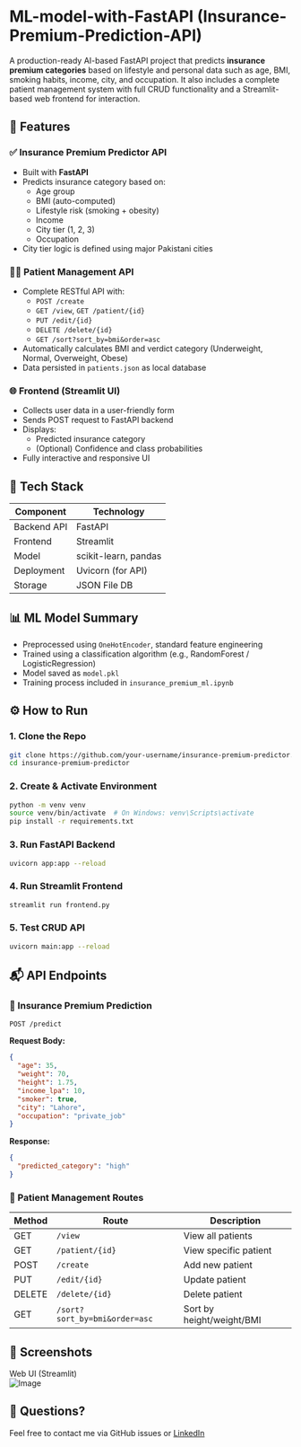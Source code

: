 # ML-model-with-FastAPI (Insurance-Premium-Prediction-API)
A production-ready AI-based FastAPI project that predicts **insurance premium categories** based on lifestyle and personal data such as age, BMI, smoking habits, income, city, and occupation. It also includes a complete patient management system with full CRUD functionality and a Streamlit-based web frontend for interaction.

## 🚀 Features

### ✅ Insurance Premium Predictor API
- Built with **FastAPI**
- Predicts insurance category based on:
  - Age group
  - BMI (auto-computed)
  - Lifestyle risk (smoking + obesity)
  - Income
  - City tier (1, 2, 3)
  - Occupation
- City tier logic is defined using major Pakistani cities

### 🧑‍⚕️ Patient Management API
- Complete RESTful API with:
  - `POST /create`
  - `GET /view`, `GET /patient/{id}`
  - `PUT /edit/{id}`
  - `DELETE /delete/{id}`
  - `GET /sort?sort_by=bmi&order=asc`
- Automatically calculates BMI and verdict category (Underweight, Normal, Overweight, Obese)
- Data persisted in `patients.json` as local database

### 🌐 Frontend (Streamlit UI)
- Collects user data in a user-friendly form
- Sends POST request to FastAPI backend
- Displays:
  - Predicted insurance category
  - (Optional) Confidence and class probabilities
- Fully interactive and responsive UI

## 🔧 Tech Stack

| Component     | Technology        |
|---------------|------------------|
| Backend API   | FastAPI           |
| Frontend      | Streamlit         |
| Model         | scikit-learn, pandas |
| Deployment    | Uvicorn (for API) |
| Storage       | JSON File DB      |

## 📊 ML Model Summary

- Preprocessed using `OneHotEncoder`, standard feature engineering
- Trained using a classification algorithm (e.g., RandomForest / LogisticRegression)
- Model saved as `model.pkl`
- Training process included in `insurance_premium_ml.ipynb`

## ⚙️ How to Run

### 1. Clone the Repo
```bash
git clone https://github.com/your-username/insurance-premium-predictor.git
cd insurance-premium-predictor
````

### 2. Create & Activate Environment

```bash
python -m venv venv
source venv/bin/activate  # On Windows: venv\Scripts\activate
pip install -r requirements.txt
```

### 3. Run FastAPI Backend

```bash
uvicorn app:app --reload
```

### 4. Run Streamlit Frontend

```bash
streamlit run frontend.py
```

### 5. Test CRUD API

```bash
uvicorn main:app --reload
```

## 📬 API Endpoints

### 🎯 Insurance Premium Prediction

```
POST /predict
```

**Request Body:**

```json
{
  "age": 35,
  "weight": 70,
  "height": 1.75,
  "income_lpa": 10,
  "smoker": true,
  "city": "Lahore",
  "occupation": "private_job"
}
```

**Response:**

```json
{
  "predicted_category": "high"
}
```

### 🧑 Patient Management Routes

| Method | Route                         | Description               |
| ------ | ----------------------------- | ------------------------- |
| GET    | `/view`                       | View all patients         |
| GET    | `/patient/{id}`               | View specific patient     |
| POST   | `/create`                     | Add new patient           |
| PUT    | `/edit/{id}`                  | Update patient            |
| DELETE | `/delete/{id}`                | Delete patient            |
| GET    | `/sort?sort_by=bmi&order=asc` | Sort by height/weight/BMI |

## 📸 Screenshots

Web UI (Streamlit)             
![Image](https://github.com/user-attachments/assets/ce2093dd-0110-45c8-9616-f913a8415bd8)

## 💬 Questions?

Feel free to contact me via GitHub issues or [LinkedIn](https://www.linkedin.com/in/muhammad-hamza-khattak/)
